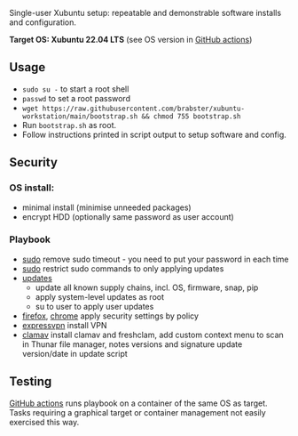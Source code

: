 Single-user Xubuntu setup: repeatable and demonstrable software installs and configuration.

**Target OS: Xubuntu 22.04 LTS** (see OS version in [GitHub actions](.github/workflows/test_install.yml))

## Usage

- `sudo su -` to start a root shell
- `passwd` to set a root password
- `wget https://raw.githubusercontent.com/brabster/xubuntu-workstation/main/bootstrap.sh && chmod 755 bootstrap.sh`
- Run `bootstrap.sh` as root.
- Follow instructions printed in script output to setup software and config.

## Security

### OS install:
- minimal install (minimise unneeded packages)
- encrypt HDD (optionally same password as user account)

### Playbook
- [sudo](roles/sudo) remove sudo timeout - you need to put your password in each time
- [sudo](roles/sudo) restrict sudo commands to only applying updates
- [updates](roles/updates)
    - update all known supply chains, incl. OS, firmware, snap, pip
    - apply system-level updates as root
    - su to user to apply user updates
- [firefox](roles/firefox), [chrome](roles/chrome-browser) apply security settings by policy
- [expressvpn](roles/expressvpn) install VPN
- [clamav](roles/clamav) install clamav and freshclam, add custom context menu to scan in Thunar file manager, notes versions and signature update version/date in update script

## Testing

[GitHub actions](.github/workflows) runs playbook on a container of the same OS as target. Tasks requiring a graphical target or container management not easily exercised this way.
